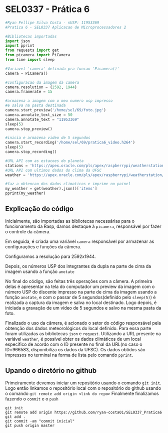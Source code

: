 
# SEL0337 - Prática 6

```python
#Ryan Fellipe Silva Costa - nUSP: 11953369
#Pratica 6 - SEL0337 Aplicacao de Microprocessadores 2 

#Bibliotecas importadas
import json
import pprint
from requests import get
from picamera import PiCamera
from time import sleep

#Variavel 'camera' definida pra funcao 'Picamera()'
camera = PiCamera()

#configuracao da imagem da camera
camera.resolution = (2592, 1944)
camera.framerate = 15

#armazena a imagem com o meu numero usp impresso
#e salva na pasta destinada
camera.start_preview('/home/sel/69/foto.jpg')
camera.annotate_text_size = 50
camera.annotate_text = "11953369"
sleep(5)
camera.stop_preview()

#inicia e armazena video de 5 segundos
camera.start_recording('/home/sel/69/pratica6_video.h264') 
sleep(5) 
camera.stop_recording() 

#URL API com as estacoes do planeta
stations = 'https://apex.oracle.com/pls/apex/raspberrypi/weatherstation/getallstations' 
#URL API com ultimos dados do clima da UFSC
weather = 'https://apex.oracle.com/pls/apex/raspberrypi/weatherstation/getlatestmeasurements/966583' 

#faz a obtencao dos dados climaticos e imprime no painel
my_weather = get(weather).json()['items'] 
pprint(my_weather) 
```
 
 ## Explicação do código
 Inicialmente, são importadas as bibliotecas necessárias para o funcionamento da Rasp, damos destaque à `picamera`, responsável por fazer o controle da câmera.

Em seguida, é criada uma variável `camera` responsável por armazenar as configurações e funções da câmera.

Configuramos a resolução para 2592x1944.

Depois, os números USP dos integrantes da dupla na parte de cima da imagem usando a função `anotate`

No final do código, são feitas três operações com a câmera. A primeira delas é apresentar na tela do computador um preview da imagem com o número USP do discente impresso na parte de cima da imagem usando a função `anotate`, e com o passar de 5 segundos(definido pelo `sleep(5)`) é realizada a captura da imagem e salva no local destinado. Logo depois, é iniciada a gravação de um vídeo de 5 segundos e salvo na mesma pasta da foto.

Finalizado o uso da câmera, é acionado o setor do código responsável pela obtenção dos dados meteorológicos do local definido. Para essa parte foram utilizadas as bibliotecas `json` e `request`. Utilizando a URL presente na variável `weather`, é possível obter os dados climáticos de um local específico de acordo com o ID presente no final da URL(no caso o ID=966583, disponibiliza os dados da UFSC). Os dados obtidos são impressos no terminal na forma de lista pelo comando `pprint`.

 ## Upando o diretório no github
Primeiramente devemos iniciar um repositório usando o comando `git init`.
Logo então linkamos o repositório local com o repositório do github usando o comando `git remote add origin <link do repo>`
Finalmente finalizamos fazendo o `commit` e o `push`

```
git init 
git remote add origin https://github.com/ryan-costa01/SEL0337_Pratica6
git add .
git commit -am "commit inicial"
git push origin master
```
